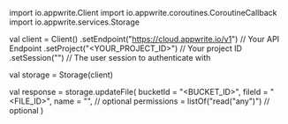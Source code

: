 import io.appwrite.Client
import io.appwrite.coroutines.CoroutineCallback
import io.appwrite.services.Storage

val client = Client()
    .setEndpoint("https://cloud.appwrite.io/v1") // Your API Endpoint
    .setProject("<YOUR_PROJECT_ID>") // Your project ID
    .setSession("") // The user session to authenticate with

val storage = Storage(client)

val response = storage.updateFile(
    bucketId = "<BUCKET_ID>",
    fileId = "<FILE_ID>",
    name = "<NAME>", // optional
    permissions = listOf("read("any")") // optional
)
